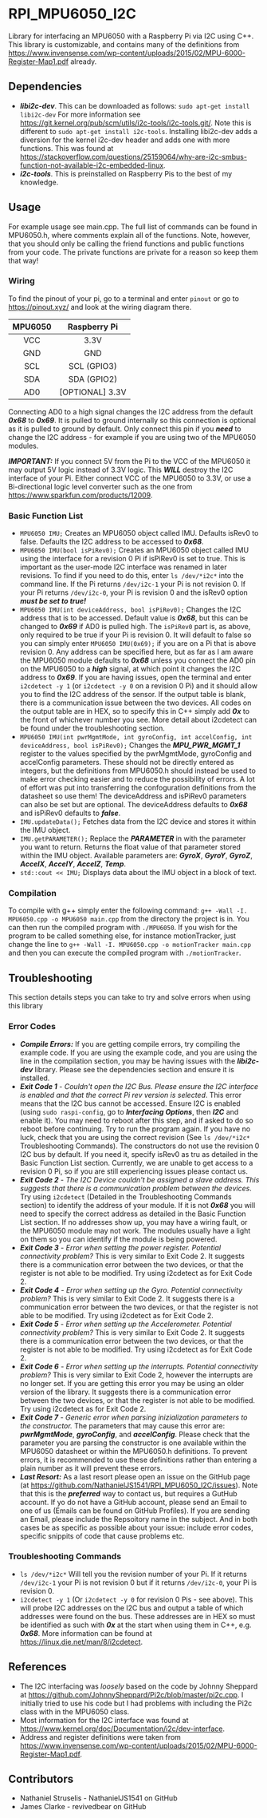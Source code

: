 # RPI_MPU6050_I2C
Library for interfacing an MPU6050 with a Raspberry Pi via I2C using C++. This library is customizable, and contains many of the definitions
from https://www.invensense.com/wp-content/uploads/2015/02/MPU-6000-Register-Map1.pdf already.

## Dependencies
* ***libi2c-dev***. This can be downloaded as follows: ```sudo apt-get install libi2c-dev```
  For more information see https://git.kernel.org/pub/scm/utils/i2c-tools/i2c-tools.git/.
  Note this is different to ```sudo apt-get install i2c-tools```. Installing libi2c-dev adds a diversion for the kernel i2c-dev header and adds one with more
  functions. This was found at https://stackoverflow.com/questions/25159064/why-are-i2c-smbus-function-not-available-i2c-embedded-linux.
* ***i2c-tools***. This is preinstalled on Raspberry Pis to the best of my knowledge.

## Usage
For example usage see main.cpp. The full list of commands can be found in MPU6050.h, where comments explain all of the functions. Note, however, that you
should only be calling the friend functions and public functions from your code. The private functions are private for a reason so keep them that way!

### Wiring
To find the pinout of your pi, go to a terminal and enter ```pinout``` or go to https://pinout.xyz/ and look at the wiring diagram there.  

| MPU6050 |   Raspberry Pi  |  
|:-------:|:---------------:|  
|   VCC   |       3.3V      |  
|   GND   |       GND       |  
|   SCL   |   SCL (GPIO3)   |  
|   SDA   |   SDA (GPIO2)   |  
|   AD0   | [OPTIONAL] 3.3V |  

Connecting AD0 to a high signal changes the I2C address from the default ***0x68*** to ***0x69***. It is pulled to ground internally so this connection is
optional as it is pulled to ground by default. Only connect this pin if you ***need*** to change the I2C address - for example if you are using two of the
MPU6050 modules.

***IMPORTANT:*** If you connect 5V from the Pi to the VCC of the MPU6050 it may output 5V logic instead of 3.3V logic. This ***WILL*** destroy the I2C interface
of your Pi. Either connect VCC of the MPU6050 to 3.3V, or use a Bi-directional logic level converter such as the one from https://www.sparkfun.com/products/12009.

### Basic Function List
* ```MPU6050 IMU;``` Creates an MPU6050 object called IMU. Defaults isRev0 to false. Defaults the I2C address to be accessed to ***0x68***.
* ```MPU6050 IMU(bool isPiRev0);``` Creates an MPU6050 object called IMU using the interface for a revision 0 Pi if isPiRev0 is set to true. This is important as
  the user-mode I2C interface was renamed in later revisions. To find if you need to do this, enter ```ls /dev/*i2c*``` into the command line. If the Pi returns
  ```/dev/i2c-1``` your Pi is not revision 0. If your Pi returns ```/dev/i2c-0```, your Pi is revision 0 and the isRev0 option ***must be set to true!***
* ```MPU6050 IMU(int deviceAddress, bool isPiRev0);``` Changes the I2C address that is to be accessed. Default value is ***0x68***, but this can be changed to
  ***0x69*** if AD0 is pulled high. The ```isPiRev0``` part is, as above, only required to be true if your Pi is revision 0. It will default to false so you can
  simply enter ```MPU6050 IMU(0x69);``` if you are on a Pi that is above revision 0. Any address can be specified here, but as far as I am aware the MPU6050 module
  defaults to ***0x68*** unless you connect the AD0 pin on the MPU6050 to a ***high*** signal, at which point it changes the I2C address to ***0x69***. If you are
  having issues, open the terminal and enter ```i2cdetect -y 1``` (or ```i2cdetect -y 0``` on a revision 0 Pi) and it should allow you to find the I2C address of
  the sensor. If the output table is blank, there is a communication issue between the two devices. All codes on the output table are in HEX, so to specify this
  in C++ simply add ***0x*** to the front of whichever number you see. More detail about i2cdetect can be found under the troubleshooting section.
* ```MPU6050 IMU(int pwrMgmtMode, int gyroConfig, int accelConfig, int deviceAddress, bool isPiRev0);``` Changes the ***MPU_PWR_MGMT_1*** register to the values specified
  by the pwrMgmtMode, gyroConfig and accelConfig parameters. These should not be directly entered as integers, but the definitions from MPU6050.h should instead
  be used to make error checking easier and to reduce the possibility of errors. A lot of effort was put into transferring the confoguration definitions from the
  datasheet so use them! The deviceAddress and isPiRev0 parameters can also be set but are optional. The deviceAddress defaults to ***0x68*** and isPiRev0 defaults
  to ***false***.
* ```IMU.updateData();``` Fetches data from the I2C device and stores it within the IMU object.
* ```IMU.getPARAMETER();``` Replace the ***PARAMETER*** in with the parameter you want to return. Returns the float value of that parameter stored within the IMU
  object. Available parameters are: ***GyroX***, ***GyroY***, ***GyroZ***, ***AccelX***, ***AccelY***, ***AccelZ***, ***Temp***.
* ```std::cout << IMU;``` Displays data about the IMU object in a block of text.

### Compilation
To compile with g++ simply enter the following command: ```g++ -Wall -I. MPU6050.cpp -o MPU6050 main.cpp``` from the directory the project is in.
You can then run the compiled program with ```./MPU6050```. If you wish for the program to be called something else, for instance motionTracker, just change
the line to ```g++ -Wall -I. MPU6050.cpp -o motionTracker main.cpp``` and then you can execute the compiled program with ```./motionTracker```.

## Troubleshooting
This section details steps you can take to try and solve errors when using this library 

### Error Codes
* ***Compile Errors:*** If you are getting compile errors, try compiling the example code. If you are using the example code, and you are using the line in
  the compilation section, you may be having issues with the ***libi2c-dev*** library. Please see the dependencies section and ensure it is installed.
* ***Exit Code 1*** - _Couldn't open the I2C Bus. Please ensure the I2C interface is enabled and that the correct Pi rev version is selected_. This error
  means that the I2C bus cannot be accessed. Ensure I2C is enabled (using ```sudo raspi-config```, go to ***Interfacing Options***, then ***I2C*** and enable
  it). You may need to reboot after this step, and if asked to do so reboot before continuing. Try to run the program again. If you have no luck, check that
  you are using the correct revision (See ```ls /dev/*i2c*``` Troubleshooting Commands). The constructors do not use the revision 0 I2C bus by default. If you
  need it, specify isRev0 as tru as detailed in the Basic Function List section. Currently, we are unable to get access to a revision 0 Pi, so if you are still
  experiencing issues please contact us.
* ***Exit Code 2*** - _The I2C Device couldn't be assigned a slave address. This suggests that there is a communication problem between the devices_. Try using
  ```i2cdetect``` (Detailed in the Troubleshooting Commands section) to identify the address of your module. If it is not ***0x68*** you will need to specify
  the correct address as detailed in the Basic Function List section. If no addresses show up, you may have a wiring fault, or the MPU6050 module may not work. 
  The modules usually have a light on them so you can identify if the module is being powered.
* ***Exit Code 3*** - _Error when setting the power register. Potential connectivity problem?_ This is very similar to Exit Code 2. It suggests there is
  a communication error between the two devices, or that the register is not able to be modified. Try using i2cdetect as for Exit Code 2.
* ***Exit Code 4*** - _Error when setting up the Gyro. Potential connectivity problem?_ This is very similar to Exit Code 2. It suggests there is
  a communication error between the two devices, or that the register is not able to be modified. Try using i2cdetect as for Exit Code 2.
* ***Exit Code 5*** - _Error when setting up the Accelerometer. Potential connectivity problem?_ This is very similar to Exit Code 2. It suggests there is
  a communication error between the two devices, or that the register is not able to be modified. Try using i2cdetect as for Exit Code 2.
* ***Exit Code 6*** - _Error when setting up the interrupts. Potential connectivity problem?_ This is very similar to Exit Code 2, however the interrupts are no
  longer set. If you are getting this error you may be using an older version of the library. It suggests there is a communication error between the two devices,
  or that the register is not able to be modified. Try using i2cdetect as for Exit Code 2.
* ***Exit Code 7*** - _Generic error when parsing inizialization parameters to the constructor._ The parameters that may cause this error are: ***pwrMgmtMode***,
  ***gyroConfig***, and ***accelConfig***. Please check that the parameter you are parsing the constructor is one available within the MPU6050 datasheet or within
  the MPU6050.h definitions. To prevent errors, it is recommended to use these definitions rather than entering a plain number as it will prevent these errors.
* ***Last Resort:*** As a last resort please open an issue on the GitHub page (at https://github.com/NathanielJS1541/RPI_MPU6050_I2C/issues). Note that this is
  the ***preferred*** way to contact us, but requires a GutHub account. If yo do not have a GitHub account, please send an Email to one of us (Emails can be found
  on GitHub Profiles). If you are sending an Email, please include the Repsoitory name in the subject. And in both cases be as specific as possible about your
  issue: include error codes, specific snippits of code that cause problems etc.
  
### Troubleshooting Commands
* ```ls /dev/*i2c*``` Will tell you the revision number of your Pi. If it returns ```/dev/i2c-1``` your Pi is not revision 0 but if it returns ```/dev/i2c-0```,
  your Pi is revision 0.
* ```i2cdetect -y 1``` (Or ```i2cdetect -y 0``` for revision 0 Pis - see above). This will probe I2C addresses on the I2C bus and output a table of which
  addresses were found on the bus. These addresses are in HEX so must be identified as such with ***0x*** at the start when using them in C++, e.g. ***0x68***. 
  More information can be found at https://linux.die.net/man/8/i2cdetect.

## References
* The I2C interfacing was *loosely* based on the code by Johnny Sheppard at https://github.com/JohnnySheppard/Pi2c/blob/master/pi2c.cpp. I initially tried to use
  his code but I had problems with including the Pi2c class with in the MPU6050 class.
* Most information for the I2C interface was found at https://www.kernel.org/doc/Documentation/i2c/dev-interface.
* Address and register definitions were taken from https://www.invensense.com/wp-content/uploads/2015/02/MPU-6000-Register-Map1.pdf.

## Contributors
* Nathaniel Struselis - NathanielJS1541 on GitHub
* James Clarke        - revivedbear on GitHub
